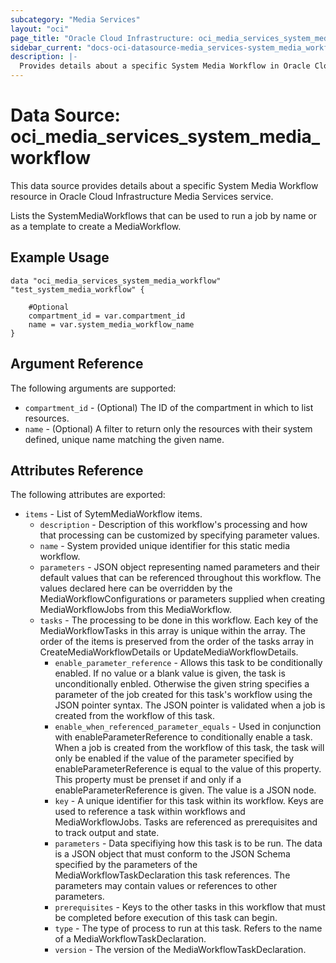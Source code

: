 ```yaml
---
subcategory: "Media Services"
layout: "oci"
page_title: "Oracle Cloud Infrastructure: oci_media_services_system_media_workflow"
sidebar_current: "docs-oci-datasource-media_services-system_media_workflow"
description: |-
  Provides details about a specific System Media Workflow in Oracle Cloud Infrastructure Media Services service
---
```


# Data Source: oci_media_services_system_media_workflow
This data source provides details about a specific System Media Workflow resource in Oracle Cloud Infrastructure Media Services service.

Lists the SystemMediaWorkflows that can be used to run a job by name or as a template to create a MediaWorkflow.


## Example Usage

```hcl
data "oci_media_services_system_media_workflow" "test_system_media_workflow" {

	#Optional
	compartment_id = var.compartment_id
	name = var.system_media_workflow_name
}
```

## Argument Reference

The following arguments are supported:

* `compartment_id` - (Optional) The ID of the compartment in which to list resources.
* `name` - (Optional) A filter to return only the resources with their system defined, unique name matching the given name.


## Attributes Reference

The following attributes are exported:

* `items` - List of SytemMediaWorkflow items.
	* `description` - Description of this workflow's processing and how that processing can be customized by specifying parameter values. 
	* `name` - System provided unique identifier for this static media workflow.
	* `parameters` - JSON object representing named parameters and their default values that can be referenced throughout this workflow. The values declared here can be overridden by the MediaWorkflowConfigurations or parameters supplied when creating MediaWorkflowJobs from this MediaWorkflow. 
	* `tasks` - The processing to be done in this workflow. Each key of the MediaWorkflowTasks in this array is unique within the array. The order of the items is preserved from the order of the tasks array in CreateMediaWorkflowDetails or UpdateMediaWorkflowDetails. 
		* `enable_parameter_reference` - Allows this task to be conditionally enabled.  If no value or a blank value is given, the task is unconditionally enbled.  Otherwise the given string specifies a parameter of the job created for this task's workflow using the JSON pointer syntax. The JSON pointer is validated when a job is created from the workflow of this task. 
		* `enable_when_referenced_parameter_equals` - Used in conjunction with enableParameterReference to conditionally enable a task.  When a job is created from the workflow of this task, the task will only be enabled if the value of the parameter specified by enableParameterReference is equal to the value of this property. This property must be prenset if and only if a enableParameterReference is given. The value is a JSON node. 
		* `key` - A unique identifier for this task within its workflow. Keys are used to reference a task within workflows and MediaWorkflowJobs. Tasks are referenced as prerequisites and to track output and state. 
		* `parameters` - Data specifiying how this task is to be run. The data is a JSON object that must conform to the JSON Schema specified by the parameters of the MediaWorkflowTaskDeclaration this task references. The parameters may contain values or references to other parameters. 
		* `prerequisites` - Keys to the other tasks in this workflow that must be completed before execution of this task can begin. 
		* `type` - The type of process to run at this task. Refers to the name of a MediaWorkflowTaskDeclaration. 
		* `version` - The version of the MediaWorkflowTaskDeclaration.

